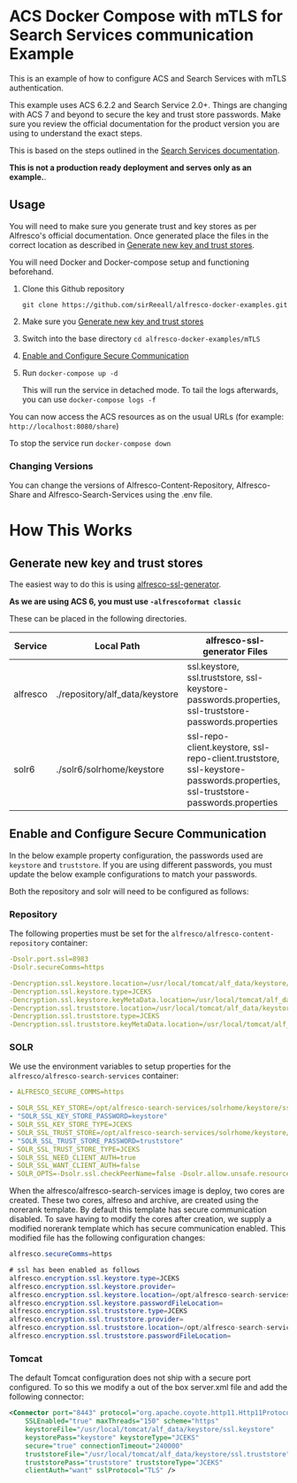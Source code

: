 # ACS Docker Compose with mTLS for Search Services communication Example

This is an example of how to configure ACS and Search Services with mTLS authentication. 

This example uses ACS 6.2.2 and Search Service 2.0+. Things are changing with ACS 7 and beyond to secure the key and trust store passwords. Make sure you review the official documentation for the product version you are using to understand the exact steps. 

This is based on the steps outlined in the [Search Services documentation](https://docs.alfresco.com/search-services/latest/install/options/#install-with-mutual-tls-zip).

**This is not a production ready deployment and serves only as an example.**.

## Usage

You will need to make sure you generate trust and key stores as per Alfresco's official documentation. Once generated place the files in the correct location as described in [Generate new key and trust stores](#Generate-new-key-and-trust-stores). 

You will need Docker and Docker-compose setup and functioning beforehand.

1. Clone this Github repository

   `git clone https://github.com/sirReeall/alfresco-docker-examples.git`

1. Make sure you [Generate new key and trust stores](#Generate-new-key-and-trust-stores)
1. Switch into the base directory `cd alfresco-docker-examples/mTLS`
1. [Enable and Configure Secure Communication](#Enable-and-Configure-Secure-Communication)
1. Run `docker-compose up -d`

    This will run the service in detached mode. To tail the logs afterwards, you can use `docker-compose logs -f`

You can now access the ACS resources as on the usual URLs (for example: `http://localhost:8080/share`)

To stop the service run `docker-compose down`

### Changing Versions

You can change the versions of Alfresco-Content-Repository, Alfresco-Share and Alfresco-Search-Services using the .env file.

# How This Works

## Generate new key and trust stores

The easiest way to do this is using [alfresco-ssl-generator](https://docs.alfresco.com/search-services/latest/config/keys/#generate-secure-keys-for-ssl-communication).

**As we are using ACS 6, you must use `-alfrescoformat classic`**

These can be placed in the following directories.

Service | Local Path | alfresco-ssl-generator Files
---|---|---
alfresco | ./repository/alf_data/keystore | ssl.keystore, ssl.truststore, ssl-keystore-passwords.properties, ssl-truststore-passwords.properties
solr6 | ./solr6/solrhome/keystore | ssl-repo-client.keystore, ssl-repo-client.truststore, ssl-keystore-passwords.properties, ssl-truststore-passwords.properties

## Enable and Configure Secure Communication

In the below example property configuration, the passwords used are `keystore` and `truststore`. If you are using different passwords, you must update the below example configurations to match your passwords.

Both the repository and solr will need to be configured as follows:

### Repository

The following properties must be set for the `alfresco/alfresco-content-repository` container:


```yaml
-Dsolr.port.ssl=8983
-Dsolr.secureComms=https

-Dencryption.ssl.keystore.location=/usr/local/tomcat/alf_data/keystore/ssl.keystore
-Dencryption.ssl.keystore.type=JCEKS
-Dencryption.ssl.keystore.keyMetaData.location=/usr/local/tomcat/alf_data/keystore/ssl-keystore-passwords.properties
-Dencryption.ssl.truststore.location=/usr/local/tomcat/alf_data/keystore/ssl.truststore
-Dencryption.ssl.truststore.type=JCEKS
-Dencryption.ssl.truststore.keyMetaData.location=/usr/local/tomcat/alf_data/keystore/ssl-truststore-passwords.properties
```

### SOLR

We use the environment variables to setup properties for the `alfresco/alfresco-search-services` container:

```yaml
- ALFRESCO_SECURE_COMMS=https

- SOLR_SSL_KEY_STORE=/opt/alfresco-search-services/solrhome/keystore/ssl.repo.client.keystore
- "SOLR_SSL_KEY_STORE_PASSWORD=keystore"
- SOLR_SSL_KEY_STORE_TYPE=JCEKS
- SOLR_SSL_TRUST_STORE=/opt/alfresco-search-services/solrhome/keystore/ssl.repo.client.truststore
- "SOLR_SSL_TRUST_STORE_PASSWORD=truststore"
- SOLR_SSL_TRUST_STORE_TYPE=JCEKS
- SOLR_SSL_NEED_CLIENT_AUTH=true
- SOLR_SSL_WANT_CLIENT_AUTH=false
- SOLR_OPTS=-Dsolr.ssl.checkPeerName=false -Dsolr.allow.unsafe.resourceloading=true -Dssl-keystore.password=keystore -Dssl-keystore.aliases=ssl-alfresco-ca,ssl-repo-client -Dssl-keystore.ssl-alfresco-ca.password=keystore -Dssl-keystore.ssl-repo-client.password=keystore -Dssl-truststore.password=truststore -Dssl-truststore.aliases=ssl-alfresco-ca,ssl-repo,ssl-repo-client -Dssl-truststore.ssl-alfresco-ca.password=truststore -Dssl-truststore.ssl-repo.password=truststore -Dssl-truststore.ssl-repo-client.password=truststore
```

When the alfresco/alfresco-search-services image is deploy, two cores are created. These two cores, alfreso and archive, are created using the norerank template. By default this template has secure communication disabled. To save having to modify the cores after creation, we supply a modified norerank template which has secure communication enabled. This modified file has the following configuration changes:

```java
alfresco.secureComms=https

# ssl has been enabled as follows
alfresco.encryption.ssl.keystore.type=JCEKS
alfresco.encryption.ssl.keystore.provider=
alfresco.encryption.ssl.keystore.location=/opt/alfresco-search-services/solrhome/keystore/ssl.repo.client.keystore
alfresco.encryption.ssl.keystore.passwordFileLocation=
alfresco.encryption.ssl.truststore.type=JCEKS
alfresco.encryption.ssl.truststore.provider=
alfresco.encryption.ssl.truststore.location=/opt/alfresco-search-services/solrhome/keystore/ssl.repo.client.truststore
alfresco.encryption.ssl.truststore.passwordFileLocation=
```

### Tomcat

The default Tomcat configuration does not ship with a secure port configured. To so this we modify a out of the box server.xml file and add the following connector:

```xml
<Connector port="8443" protocol="org.apache.coyote.http11.Http11Protocol"
    SSLEnabled="true" maxThreads="150" scheme="https"
    keystoreFile="/usr/local/tomcat/alf_data/keystore/ssl.keystore"
    keystorePass="keystore" keystoreType="JCEKS"
    secure="true" connectionTimeout="240000"
    truststoreFile="/usr/local/tomcat/alf_data/keystore/ssl.truststore"
    truststorePass="truststore" truststoreType="JCEKS"
    clientAuth="want" sslProtocol="TLS" />
```